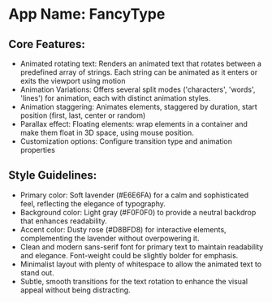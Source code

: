 # **App Name**: FancyType

## Core Features:

- Animated rotating text: Renders an animated text that rotates between a predefined array of strings.  Each string can be animated as it enters or exits the viewport using motion
- Animation Variations: Offers several split modes ('characters', 'words', 'lines') for animation, each with distinct animation styles.
- Animation staggering: Animates elements, staggered by duration, start position (first, last, center or random)
- Parallax effect: Floating elements: wrap elements in a container and make them float in 3D space, using mouse position.
- Customization options: Configure transition type and animation properties

## Style Guidelines:

- Primary color: Soft lavender (#E6E6FA) for a calm and sophisticated feel, reflecting the elegance of typography.
- Background color: Light gray (#F0F0F0) to provide a neutral backdrop that enhances readability.
- Accent color: Dusty rose (#D8BFD8) for interactive elements, complementing the lavender without overpowering it.
- Clean and modern sans-serif font for primary text to maintain readability and elegance. Font-weight could be slightly bolder for emphasis.
- Minimalist layout with plenty of whitespace to allow the animated text to stand out.
- Subtle, smooth transitions for the text rotation to enhance the visual appeal without being distracting.